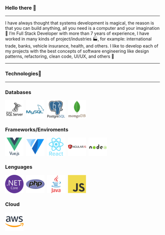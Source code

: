 ### Hello there 👋
---
I have always thought that systems development is magical, the reason is that you can build anything, all you need is a computer and your imagination 🌈
I’m Full Stack Developer with more than 7 years of experience, I have worked in many kinds of project/industries 🏭, for example: international trade, banks, vehicle insurance, health, and others.
I like to develop each of my projects with the best concepts of software engineering like design patterns, refactoring, clean code, UI/UX, and others 📓

---

### Technologies👋
---
<div align="left">
    <h3>Databases</h3>
    <div>
        <img src = "https://github.com/devicons/devicon/blob/master/icons/microsoftsqlserver/microsoftsqlserver-plain-wordmark.svg" title="Sql server" alt="Sql server" widht="60" height="60"/>&nbsp;
        <img src = "https://github.com/devicons/devicon/blob/master/icons/mysql/mysql-plain-wordmark.svg" title="MySQL" alt="MySQL" widht="60" height="60"/>&nbsp;
        <img src = "https://github.com/devicons/devicon/blob/master/icons/postgresql/postgresql-original-wordmark.svg" title="Postgres" alt="Postgres" widht="60" height="60"/>&nbsp;
        <img src = "https://github.com/devicons/devicon/blob/master/icons/mongodb/mongodb-original-wordmark.svg" title="Mongo" alt="Mongo" widht="60" height="60"/>&nbsp;
    </div> 
    <h3>Frameworks/Enviroments</h3>
    <div>
        <img src = "https://github.com/devicons/devicon/blob/master/icons/vuejs/vuejs-original-wordmark.svg" title="VUE" alt="VUE" widht="60" height="60"/>&nbsp;
        <img src = "https://github.com/devicons/devicon/blob/master/icons/vuetify/vuetify-original.svg" title="Vuetify" alt="Vuetify" widht="60" height="60"/>&nbsp;
        <img src = "https://github.com/devicons/devicon/blob/master/icons/react/react-original-wordmark.svg" title="REACT" alt="REACT" widht="60" height="60"/>&nbsp;
        <img src = "https://github.com/devicons/devicon/blob/master/icons/angularjs/angularjs-original-wordmark.svg" title="Angular" alt="Angular" widht="60" height="60"/>&nbsp;
        <img src = "https://github.com/devicons/devicon/blob/master/icons/nodejs/nodejs-original-wordmark.svg" title="NodeJS" alt="NodeJS" widht="60" height="60"/>&nbsp;
    </div> 
    <h3>Lenguages</h3>
    <div>
        <img src = "https://github.com/devicons/devicon/blob/master/icons/dotnetcore/dotnetcore-original.svg" title="NET" alt="NET" widht="60" height="60"/>&nbsp;
        <img src = "https://github.com/devicons/devicon/blob/master/icons/php/php-original.svg" title="PHP" alt="PHP" widht="60" height="60"/>&nbsp;
        <img src = "https://github.com/devicons/devicon/blob/master/icons/java/java-original-wordmark.svg" title="Java" alt="Java" widht="60" height="60"/>&nbsp;
        <img src = "https://github.com/devicons/devicon/blob/master/icons/javascript/javascript-original.svg" title="JS" alt="JS" widht="60" height="60"/>&nbsp;
    </div> 
    <h3>Cloud</h3>
    <div>
        <img src = "https://github.com/devicons/devicon/blob/master/icons/amazonwebservices/amazonwebservices-original-wordmark.svg" title="Amazon" alt="Amazon" widht="60" height="60"/>&nbsp;
    </div> 
</div>

